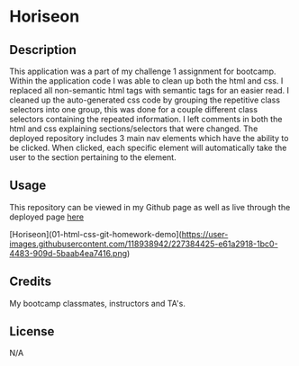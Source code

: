# Horiseon

## Description

This application was a part of my challenge 1 assignment for bootcamp. Within the application code I was able to clean up both the html and css. I replaced all non-semantic html tags with semantic tags for an easier read. I cleaned up the auto-generated css code by grouping the repetitive class selectors into one group, this was done for a couple different class selectors containing the repeated information. I left comments in both the html and css explaining sections/selectors that were changed. The deployed repository includes 3 main nav elements which have the ability to be clicked. When clicked, each specific element will automatically take the user to the section pertaining to the element. 


## Usage

This repository can be viewed in my Github page as well as live through the deployed page [here](https://ashleyg5.github.io/Horiseon/)

[Horiseon](01-html-css-git-homework-demo](https://user-images.githubusercontent.com/118938942/227384425-e61a2918-1bc0-4483-909d-5baab4ea7416.png)


## Credits

My bootcamp classmates, instructors and TA's.

## License

N/A
